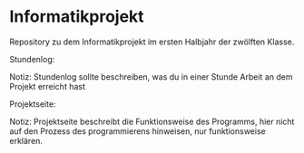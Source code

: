 # Informatikprojekt
Repository zu dem Informatikprojekt im ersten Halbjahr der zwölften Klasse.


Stundenlog:

Notiz:
Stundenlog sollte beschreiben, was du in einer Stunde Arbeit an dem Projekt erreicht hast


Projektseite:

Notiz:
Projektseite beschreibt die Funktionsweise des Programms, hier nicht auf den Prozess des programmierens hinweisen, nur funktionsweise erklären.
